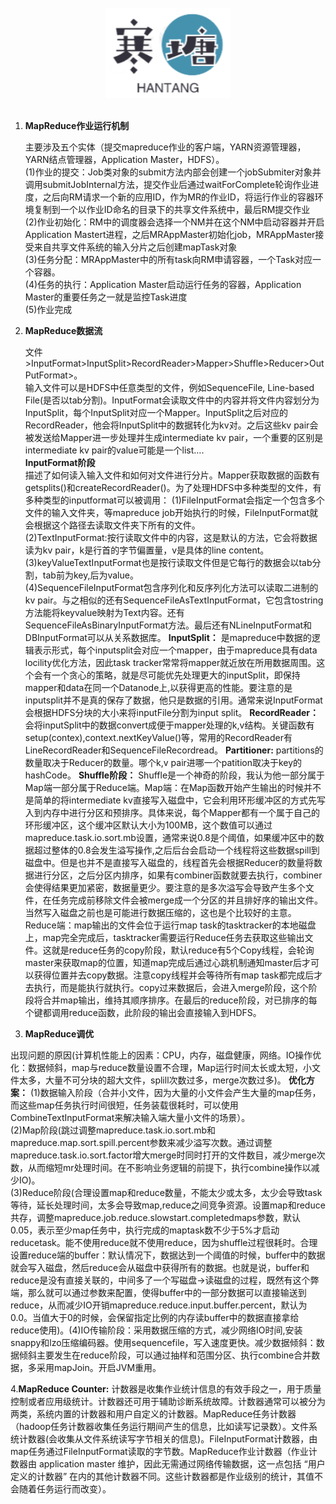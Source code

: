 <br>

<div align="center">
    <img src="logo.jpg" width="200px">
</div>

<br>

1. **MapReduce作业运行机制**
    
    主要涉及五个实体（提交mapreduce作业的客户端，YARN资源管理器，YARN结点管理器，Application Master，HDFS）。   
    (1)作业的提交：Job类对象的submit方法内部会创建一个jobSubmiter对象并调用submitJobInternal方法，提交作业后通过waitForComplete轮询作业进度，之后向RM请求一个新的应用ID，作为MR的作业ID，将运行作业的容器环境复制到一个以作业ID命名的目录下的共享文件系统中，最后RM提交作业  
    (2)作业初始化：RM中的调度器会选择一个NM并在这个NM中启动容器并开启Application Mastert进程，之后MRAppMaster初始化job，MRAppMaster接受来自共享文件系统的输入分片之后创建mapTask对象  
    (3)任务分配：MRAppMaster中的所有task向RM申请容器，一个Task对应一个容器。  
    (4)任务的执行：Application Master启动运行任务的容器，Application Master的重要任务之一就是监控Task进度  
    (5)作业完成  
2. **MapReduce数据流**

   文件>InputFormat>InputSplit>RecordReader>Mapper>Shuffle>Reducer>OutPutFormat>。  
   输入文件可以是HDFS中任意类型的文件，例如SequenceFile, Line-based File(是否以tab分割)。InputFormat会读取文件中的内容并将文件内容划分为InputSplit，每个InputSplit对应一个Mapper。InputSplit之后对应的RecordReader，他会将InputSplit中的数据转化为kv对。之后这些kv pair会被发送给Mapper进一步处理并生成intermediate kv pair，一个重要的区别是intermediate kv pair的value可能是一个list….  <br>
   **InputFormat阶段**   
   描述了如何读入输入文件和如何对文件进行分片。Mapper获取数据的函数有getsplits()和createRecordReader()。为了处理HDFS中多种类型的文件，有多种类型的inputformat可以被调用：    (1)FileInputFormat会指定一个包含多个文件的输入文件夹，等mapreduce job开始执行的时候，FileInputFormat就会根据这个路径去读取文件夹下所有的文件。  
   (2)TextInputFormat:按行读取文件中的内容，这是默认的方法，它会将数据读为kv pair，k是行首的字节偏置量，v是具体的line content。  
   (3)keyValueTextInputFormat也是按行读取文件但是它每行的数据会以tab分割，tab前为key,后为value。  
   (4)SequenceFileInputFormat包含序列化和反序列化方法可以读取二进制的kv pair。与之相似的还有SequenceFileAsTextInputFormat，它包含tostring方法能将keyvalue映射为Text内容。还有SequenceFileAsBinaryInputFormat方法。最后还有NLineInputFormat和DBInputFormat可以从关系数据库。
    **InputSplit：**
    是mapreduce中数据的逻辑表示形式，每个inputsplit会对应一个mapper，由于mapreduce具有data locility优化方法，因此task tracker常常将mapper就近放在所用数据周围。这个会有一个贪心的策略，就是尽可能优先处理更大的inputSplit，即保持mapper和data在同一个Datanode上,以获得更高的性能。要注意的是inputsplit并不是真的保存了数据，他只是数据的引用。通常来说InputFormat会根据HDFS分块的大小来将inputFile分割为input split。
**RecordReader：**
会将inputSplit中的数据convert成便于mapper处理的k,v结构。关键函数有setup(contex),context.nextKeyValue()等，常用的RecordReader有LineRecordReader和SequenceFileRecordread。
**Partitioner:**
partitions的数量取决于Reducer的数量。哪个k,v pair进哪一个patition取决于key的hashCode。
**Shuffle阶段：**
Shuffle是一个神奇的阶段，我认为他一部分属于Map端一部分属于Reduce端。Map端：在Map函数开始产生输出的时候并不是简单的将intermediate kv直接写入磁盘中，它会利用环形缓冲区的方式先写入到内存中进行分区和预排序。具体来说，每个Mapper都有一个属于自己的环形缓冲区，这个缓冲区默认大小为100MB，这个数值可以通过mapreduce.task.io.sort.mb设置，通常来说0.8是个阈值，如果缓冲区中的数据超过整体的0.8会发生溢写操作,之后后台会启动一个线程将这些数据spill到磁盘中。但是也并不是直接写入磁盘的，线程首先会根据Reducer的数量将数据进行分区，之后分区内排序，如果有combiner函数就要去执行，combiner会使得结果更加紧密，数据量更少。要注意的是多次溢写会导致产生多个文件，在任务完成前移除文件会被merge成一个分区的并且排好序的输出文件。当然写入磁盘之前也是可能进行数据压缩的，这也是个比较好的主意。Reduce端：map输出的文件会位于运行map task的tasktracker的本地磁盘上，map完全完成后，tasktracker需要运行Reduce任务去获取这些输出文件。这就是reduce任务的copy阶段，默认reduce有5个Copy线程，会轮询master来获取map的位置，知道map完成后通过心跳机制通知master后才可以获得位置并去copy数据。注意copy线程并会等待所有map task都完成后才去执行，而是能执行就执行。copy过来数据后，会进入merge阶段，这个阶段将合并map输出，维持其顺序排序。在最后的reduce阶段，对已排序的每个键都调用reduce函数，此阶段的输出会直接输入到HDFS。

3. **MapReduce调优**

出现问题的原因(计算机性能上的因素：CPU，内存，磁盘健康，网络。IO操作优化：数据倾斜，map与reduce数量设置不合理，Map运行时间太长或太短，小文件太多，大量不可分块的超大文件，splill次数过多，merge次数过多)。
**优化方案：**
(1)数据输入阶段（合并小文件，因为大量的小文件会产生大量的map任务，而这些map任务执行时间很短，任务装载很耗时，可以使用CombineTextInputFormat来解决输入端大量小文件的场景）。  
(2)Map阶段(跳过调整mapreduce.task.io.sort.mb和mapreduce.map.sort.spill.percent参数来减少溢写次数。通过调整mapreduce.task.io.sort.factor增大merge时同时打开的文件数目，减少merge次数，从而缩短mr处理时间。在不影响业务逻辑的前提下，执行combine操作以减少IO)。  
(3)Reduce阶段(合理设置map和reduce数量，不能太少或太多，太少会导致task等待，延长处理时间，太多会导致map,reduce之间竞争资源。设置map和reduce共存，调整mapreduce.job.reduce.slowstart.completedmaps参数，默认0.05，表示至少map任务中，执行完成的maptask数不少于5%才启动reducetask。能不使用reduce就不使用reduce，因为shuffle过程很耗时。合理设置reduce端的buffer：默认情况下，数据达到一个阈值的时候，buffer中的数据就会写入磁盘，然后reduce会从磁盘中获得所有的数据。也就是说，buffer和reduce是没有直接关联的，中间多了一个写磁盘->读磁盘的过程，既然有这个弊端，那么就可以通过参数来配置，使得buffer中的一部分数据可以直接输送到reduce，从而减少IO开销mapreduce.reduce.input.buffer.percent，默认为0.0。当值大于0的时候，会保留指定比例的内存读buffer中的数据直接拿给reduce使用)。(4)IO传输阶段：采用数据压缩的方式，减少网络IO时间,安装snappy和lzo压缩编码器。使用sequencefile，写入速度更快。减少数据倾斜：数据倾斜主要发生在reduce阶段，可以通过抽样和范围分区、执行combine合并数据，多采用mapJoin。开启JVM重用。  

4.**MapReduce Counter:** 计数器是收集作业统计信息的有效手段之一，用于质量控制或者应用级统计。计数器还可用于辅助诊断系统故障。计数器通常可以被分为两类，系统内置的计数器和用户自定义的计数器。MapReduce任务计数器（hadoop任务计数器收集任务运行期间产生的信息，比如读写记录数）。文件系统计数器(会收集从文件系统读写字节相关的信息)。FileInputFormat计数器，由map任务通过FileInputFormat读取的字节数。MapReduce作业计数器（作业计数器由 application master 维护，因此无需通过网络传输数据，这一点包括 “用户定义的计数器” 在内的其他计数器不同。这些计数器都是作业级别的统计，其值不会随着任务运行而改变）。
